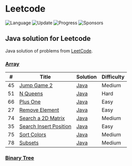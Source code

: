 # Leetcode
![Language](https://img.shields.io/badge/Language-Java-orange.svg?logo=Python&logoColor=yellow) ![Update](https://img.shields.io/badge/Update-Weekly-yellow.svg) ![Progress](https://img.shields.io/badge/progress-Ongoing-purple.svg) ![Sponsors](https://img.shields.io/badge/Sponsor-0-lightblue.svg)

## Java solution for Leetcode
Java solution of problems from [LeetCode](https://leetcode.com/).

### [Array](./Array/)

| # | Title | Solution | Difficulty |
|---| ----- | -------- | ---------- |
|45|[Jump Game 2](https://leetcode.com/problems/jump-game-ii/)|[Java](./Array/Jump%20Game%20Two/JumpGame.java)|Medium|
|51|[N Queens](https://leetcode.com/problems/n-queens/)|[Java](./Array/N%20Queens/N_Queens.java)|Hard|
|66|[Plus One](https://leetcode.com/problems/plus-one/)|[Java](./Array/Plus%20One/PlusOne.java)|Easy|
|27|[Remove Element](https://leetcode.com/problems/remove-element/)|[Java](./Array/Remove%20Element/RemoveElement.java)|Easy|
|74|[Search a 2D Matrix](https://leetcode.com/problems/search-a-2d-matrix/)|[Java](./Array/Search%20A%202D%20Matrix/Search_2D_Matrix.java)|Medium|
|35|[Search Insert Position](https://leetcode.com/problems/search-insert-position/)|[Java](./Array/Search%20Insert%20Position/SearchInsertPosition.java)|Easy|
|75|[Sort Colors](https://leetcode.com/problems/sort-colors/)|[Java](./Array/Sort%20Colors/SortColors.java)|Medium|
|78|[Subsets](https://leetcode.com/problems/subsets/)|[Java](./Array/Subsets/Subsets.java)|Medium|

### [Binary Tree](./BinaryTree/)